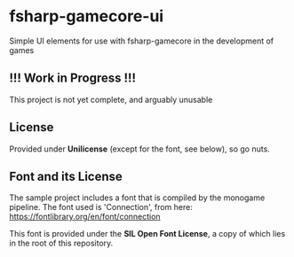 # fsharp-gamecore-ui

Simple UI elements for use with fsharp-gamecore in the development of games

## !!! Work in Progress !!!

This project is not yet complete, and arguably unusable

## License

Provided under **Unilicense** (except for the font, see below), so go nuts.

## Font and its License

The sample project includes a font that is compiled by the monogame pipeline. The font used is 'Connection', from here: https://fontlibrary.org/en/font/connection

This font is provided under the **SIL Open Font License**, a copy of which lies in the root of this repository.